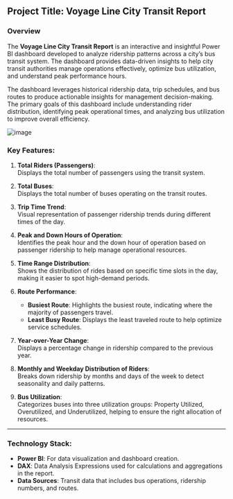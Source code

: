 
## Project Title: Voyage Line City Transit Report

### Overview
The **Voyage Line City Transit Report** is an interactive and insightful Power BI dashboard developed to analyze ridership patterns across a city’s bus transit system. The dashboard provides data-driven insights to help city transit authorities manage operations effectively, optimize bus utilization, and understand peak performance hours.

The dashboard leverages historical ridership data, trip schedules, and bus routes to produce actionable insights for management decision-making. The primary goals of this dashboard include understanding rider distribution, identifying peak operational times, and analyzing bus utilization to improve overall efficiency.

![image](https://github.com/user-attachments/assets/7840d718-5a46-4898-8067-8377b873f3f6)

### Key Features:

1. **Total Riders (Passengers)**:  
   Displays the total number of passengers using the transit system.

2. **Total Buses**:  
   Displays the total number of buses operating on the transit routes.

3. **Trip Time Trend**:  
   Visual representation of passenger ridership trends during different times of the day.

4. **Peak and Down Hours of Operation**:  
   Identifies the peak hour and the down hour of operation based on passenger ridership to help manage operational resources.

5. **Time Range Distribution**:  
   Shows the distribution of rides based on specific time slots in the day, making it easier to spot high-demand periods.

6. **Route Performance**:
   - **Busiest Route**: Highlights the busiest route, indicating where the majority of passengers travel.
   - **Least Busy Route**: Displays the least traveled route to help optimize service schedules.

7. **Year-over-Year Change**:  
   Displays a percentage change in ridership compared to the previous year.

8. **Monthly and Weekday Distribution of Riders**:  
   Breaks down ridership by months and days of the week to detect seasonality and daily patterns.

9. **Bus Utilization**:  
   Categorizes buses into three utilization groups: Property Utilized, Overutilized, and Underutilized, helping to ensure the right allocation of resources.

---

### Technology Stack:
- **Power BI**: For data visualization and dashboard creation.
- **DAX**: Data Analysis Expressions used for calculations and aggregations in the report.
- **Data Sources**: Transit data that includes bus operations, ridership numbers, and routes.




